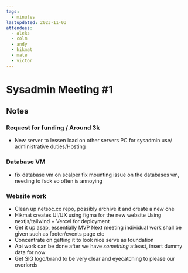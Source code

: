 ```yaml
---
tags:
  - minutes
lastupdated: 2023-11-03
attendees: 
  - aleks
  - colm
  - andy
  - hikmat
  - mate
  - victor
---
```

# Sysadmin Meeting #1
## Notes 
### Request for funding / Around 3k
-  New server to lessen load on other servers PC for sysadmin use/ administrative duties/Hosting 
### Database VM
- fix database vm on scalper fix mounting issue on the databases vm, needing to fsck so often is annoying 
### Website work
- Clean up netsoc.co repo, possibly archive it and create a new one
- Hikmat creates UI/UX using figma for the new website Using nextjs/tailwind + Vercel for deployment
- Get it up asap, essentially MVP Next meeting individual work shall be given such as footer/events page etc
- Concentrate on getting it to look nice serve as foundation 
- Api work can be done after we have *something* atleast, insert dummy data for now 
- Get SIG logo/brand to be very clear and eyecatching to please our overlords
